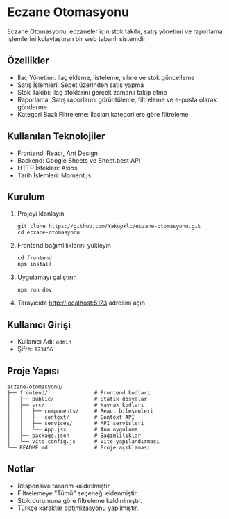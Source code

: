 # Eczane Otomasyonu

Eczane Otomasyonu, eczaneler için stok takibi, satış yönetimi ve raporlama işlemlerini kolaylaştıran bir web tabanlı sistemdir.

## Özellikler

- İlaç Yönetimi: İlaç ekleme, listeleme, silme ve stok güncelleme
- Satış İşlemleri: Sepet üzerinden satış yapma
- Stok Takibi: İlaç stoklarını gerçek zamanlı takip etme
- Raporlama: Satış raporlarını görüntüleme, filtreleme ve e-posta olarak gönderme
- Kategori Bazlı Filtreleme: İlaçları kategorilere göre filtreleme

## Kullanılan Teknolojiler

- Frontend: React, Ant Design
- Backend: Google Sheets ve Sheet.best API
- HTTP İstekleri: Axios
- Tarih İşlemleri: Moment.js

## Kurulum

1. Projeyi klonlayın
   ```
   git clone https://github.com/Yakupklc/eczane-otomasyonu.git
   cd eczane-otomasyonu
   ```

2. Frontend bağımlılıklarını yükleyin
   ```
   cd frontend
   npm install
   ```

3. Uygulamayı çalıştırın
   ```
   npm run dev
   ```

4. Tarayıcıda [http://localhost:5173](http://localhost:5173) adresini açın

## Kullanıcı Girişi

- Kullanıcı Adı: `admin`
- Şifre: `123456`

## Proje Yapısı

```
eczane-otomasyonu/
├── frontend/               # Frontend kodları
│   ├── public/             # Statik dosyalar
│   ├── src/                # Kaynak kodları
│   │   ├── components/     # React bileşenleri
│   │   ├── context/        # Context API
│   │   ├── services/       # API servisleri
│   │   └── App.jsx         # Ana uygulama
│   ├── package.json        # Bağımlılıklar
│   └── vite.config.js      # Vite yapılandırması
└── README.md               # Proje açıklaması
```

## Notlar

- Responsive tasarım kaldırılmıştır.
- Filtrelemeye "Tümü" seçeneği eklenmiştir.
- Stok durumuna göre filtreleme kaldırılmıştır.
- Türkçe karakter optimizasyonu yapılmıştır.